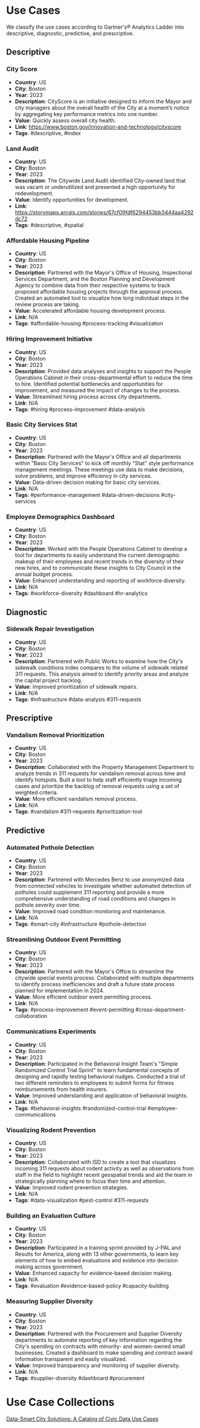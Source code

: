 # Use Cases
We classify the use cases according to Gartner's® Analytics Ladder into descriptive, diagnostic, predictive, and prescriptive.

## Descriptive
### City Score
- **Country**: US
- **City**: Boston
- **Year**: 2023
- **Description**: CityScore is an initiative designed to inform the Mayor and city managers about the overall health of the City at a moment’s notice by aggregating key performance metrics into one number.
- **Value**: Quickly assess overall city health.
- **Link**: https://www.boston.gov/innovation-and-technology/cityscore
- **Tags**: #descriptive, #index

### Land Audit
- **Country**: US
- **City**: Boston
- **Year**: 2023
- **Description**: The Citywide Land Audit identified City-owned land that was vacant or underutilized and presented a high opportunity for redevelopment.
- **Value**: Identify opportunities for development.
- **Link**: https://storymaps.arcgis.com/stories/67cf09fdf6294453bb3444aa4292dc72
- **Tags**: #descriptive, #spatial

### Affordable Housing Pipeline
- **Country**: US
- **City**: Boston
- **Year**: 2023
- **Description**: Partnered with the Mayor's Office of Housing, Inspectional Services Department, and the Boston Planning and Development Agency to combine data from their respective systems to track proposed affordable housing projects through the approval process. Created an automated tool to visualize how long individual steps in the review process are taking.
- **Value**: Accelerated affordable housing development process.
- **Link**: N/A
- **Tags**: #affordable-housing #process-tracking #visualization

### Hiring Improvement Initiative
- **Country**: US
- **City**: Boston
- **Year**: 2023
- **Description**: Provided data analyses and insights to support the People Operations Cabinet in their cross-departmental effort to reduce the time to hire. Identified potential bottlenecks and opportunities for improvement, and measured the impact of changes to the process.
- **Value**: Streamlined hiring process across city departments.
- **Link**: N/A
- **Tags**: #hiring #process-improvement #data-analysis

### Basic City Services Stat
- **Country**: US
- **City**: Boston
- **Year**: 2023
- **Description**: Partnered with the Mayor's Office and all departments within "Basic City Services" to kick off monthly "Stat" style performance management meetings. These meetings use data to make decisions, solve problems, and improve efficiency in city services.
- **Value**: Data-driven decision making for basic city services.
- **Link**: N/A
- **Tags**: #performance-management #data-driven-decisions #city-services

### Employee Demographics Dashboard
- **Country**: US
- **City**: Boston
- **Year**: 2023
- **Description**: Worked with the People Operations Cabinet to develop a tool for departments to easily understand the current demographic makeup of their employees and recent trends in the diversity of their new hires, and to communicate these insights to City Council in the annual budget process.
- **Value**: Enhanced understanding and reporting of workforce diversity.
- **Link**: N/A
- **Tags**: #workforce-diversity #dashboard #hr-analytics


## Diagnostic


### Sidewalk Repair Investigation
- **Country**: US
- **City**: Boston
- **Year**: 2023
- **Description**: Partnered with Public Works to examine how the City's sidewalk conditions index compares to the volume of sidewalk related 311 requests. This analysis aimed to identify priority areas and analyze the capital project backlog.
- **Value**: Improved prioritization of sidewalk repairs.
- **Link**: N/A
- **Tags**: #infrastructure #data-analysis #311-requests

## Prescriptive

### Vandalism Removal Prioritization
- **Country**: US
- **City**: Boston
- **Year**: 2023
- **Description**: Collaborated with the Property Management Department to analyze trends in 311 requests for vandalism removal across time and identify hotspots. Built a tool to help staff efficiently triage incoming cases and prioritize the backlog of removal requests using a set of weighted criteria.
- **Value**: More efficient vandalism removal process.
- **Link**: N/A
- **Tags**: #vandalism #311-requests #prioritization-tool

## Predictive

### Automated Pothole Detection
- **Country**: US
- **City**: Boston
- **Year**: 2023
- **Description**: Partnered with Mercedes Benz to use anonymized data from connected vehicles to investigate whether automated detection of potholes could supplement 311 reporting and provide a more comprehensive understanding of road conditions and changes in pothole severity over time.
- **Value**: Improved road condition monitoring and maintenance.
- **Link**: N/A
- **Tags**: #smart-city #infrastructure #pothole-detection

### Streamlining Outdoor Event Permitting
- **Country**: US
- **City**: Boston
- **Year**: 2023
- **Description**: Partnered with the Mayor's Office to streamline the citywide special events process. Collaborated with multiple departments to identify process inefficiencies and draft a future state process planned for implementation in 2024.
- **Value**: More efficient outdoor event permitting process.
- **Link**: N/A
- **Tags**: #process-improvement #event-permitting #cross-department-collaboration


### Communications Experiments
- **Country**: US
- **City**: Boston
- **Year**: 2023
- **Description**: Participated in the Behavioral Insight Team's "Simple Randomized Control Trial Sprint" to learn fundamental concepts of designing and rapidly testing behavioral nudges. Conducted a trial of two different reminders to employees to submit forms for fitness reimbursements from health insurers.
- **Value**: Improved understanding and application of behavioral insights.
- **Link**: N/A
- **Tags**: #behavioral-insights #randomized-control-trial #employee-communications

### Visualizing Rodent Prevention
- **Country**: US
- **City**: Boston
- **Year**: 2023
- **Description**: Collaborated with ISD to create a tool that visualizes incoming 311 requests about rodent activity as well as observations from staff in the field to highlight recent geospatial trends and aid the team in strategically planning where to focus their time and attention.
- **Value**: Improved rodent prevention strategies.
- **Link**: N/A
- **Tags**: #data-visualization #pest-control #311-requests

### Building an Evaluation Culture
- **Country**: US
- **City**: Boston
- **Year**: 2023
- **Description**: Participated in a training sprint provided by J-PAL and Results for America, along with 13 other governments, to learn key elements of how to embed evaluations and evidence into decision making across government.
- **Value**: Enhanced capacity for evidence-based decision making.
- **Link**: N/A
- **Tags**: #evaluation #evidence-based-policy #capacity-building

### Measuring Supplier Diversity
- **Country**: US
- **City**: Boston
- **Year**: 2023
- **Description**: Partnered with the Procurement and Supplier Diversity departments to automate reporting of key information regarding the City's spending on contracts with minority- and women-owned small businesses. Created a dashboard to make spending and contract award information transparent and easily visualized.
- **Value**: Improved transparency and monitoring of supplier diversity.
- **Link**: N/A
- **Tags**: #supplier-diversity #dashboard #procurement



# Use Case Collections
[Data-Smart City Solutions: A Catalog of Civic Data Use Cases](https://datasmart.hks.harvard.edu/news/article/how-can-data-and-analytics-be-used-to-enhance-city-operations-723)
